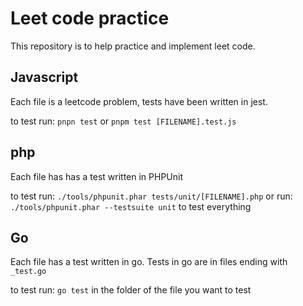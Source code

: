 # Leet code practice

This repository is to help practice and implement leet code.

## Javascript

Each file is a leetcode problem, tests have been written in jest.

to test run: `pnpn test` or `pnpm test [FILENAME].test.js`

## php

Each file has has a test written in PHPUnit

to test run: `./tools/phpunit.phar tests/unit/[FILENAME].php`
or run: `./tools/phpunit.phar --testsuite unit` to test everything

## Go

Each file has a test written in go. Tests in go are in files ending with `_test.go`

to test run: `go test` in the folder of the file you want to test
